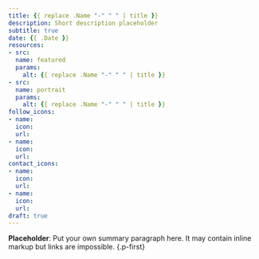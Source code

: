 ```yaml
---
title: {{ replace .Name "-" " " | title }}
description: Short description placeholder
subtitle: true
date: {{ .Date }}
resources:
- src: 
  name: featured
  params:
    alt: {{ replace .Name "-" " " | title }}
- src: 
  name: portrait
  params:
    alt: {{ replace .Name "-" " " | title }}
follow_icons:
- name: 
  icon: 
  url: 
- name: 
  icon: 
  url: 
contact_icons:
- name: 
  icon: 
  url: 
- name: 
  icon: 
  url: 
draft: true
---
```


**Placeholder**: Put your own summary paragraph here. It may contain inline markup but links are impossible.
{.p-first}
<!--more-->

